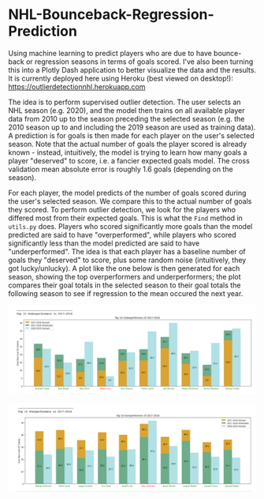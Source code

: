 # NHL-Bounceback-Regression-Prediction
Using machine learning to predict players who are due to have bounce-back or regression seasons in terms of goals scored. I've also been turning this into a Plotly Dash application to better visualize the data and the results. It is currently deployed here using Heroku (best viewed on desktop!): https://outlierdetectionnhl.herokuapp.com

The idea is to perform supervised outlier detection. The user selects an NHL season (e.g. 2020), and the model then trains on all available player data from 2010 up to the season preceding the selected season (e.g. the 2010 season up to and including the 2019 season are used as training data). A prediction is for goals is then made for each player on the user's selected season. Note that the actual number of goals the player scored is already known -  instead, intuitively, the model is trying to learn how many goals a player "deserved" to score, i.e. a fancier expected goals model. The cross validation mean absolute error is roughly 1.6 goals (depending on the season). 

For each player, the model predicts of the number of goals scored during the user's selected season. We compare this to the actual number of goals they scored. To perform outlier detection, we look for the players who differed most from their expected goals. This is what the `Find` method in `utils.py` does. Players who scored significantly more goals than the model predicted are said to have "overperformed", while players who scored significantly less than the model predicted are said to have "underperformed". The idea is that each player has a baseline number of goals they "deserved" to score, plus some random noise (intuitively, they got lucky/unlucky). A plot like the one below is then generated for each season, showing the top overperformers and underperformers; the plot compares their goal totals in the selected season to their goal totals the following season to see if regression to the mean occured the next year.

![alt text](https://github.com/justin-furlotte/NHL-Bounceback-Regression-Prediction/blob/main/underperformers.png)

![alt text](https://github.com/justin-furlotte/NHL-Bounceback-Regression-Prediction/blob/main/overperformers.png)

